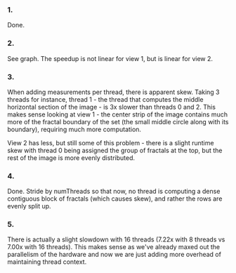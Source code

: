 ### 1.

Done.

### 2.

See graph. The speedup is not linear for view 1, but is linear for view 2.

### 3. 

When adding measurements per thread, there is apparent skew. 
Taking 3 threads for instance, thread 1 - the thread that computes the middle horizontal section of the image - is 3x slower than threads 0 and 2. This makes sense looking at view 1 - the center strip of the image contains much more of the fractal boundary of the set (the small middle circle along with its boundary), requiring much more computation. 

View 2 has less, but still some of this problem - there is a slight runtime skew with thread 0 being assigned the group of fractals at the top, but the rest of the image is more evenly distributed.

### 4.

Done. Stride by numThreads so that now, no thread is computing a dense contiguous block of fractals (which causes skew), and rather the rows are evenly split up.

### 5.

There is actually a slight slowdown with 16 threads (7.22x with 8 threads vs 7.00x with 16 threads). This makes sense as we've already maxed out the parallelism of the hardware and now we are just adding more overhead of maintaining thread context.

